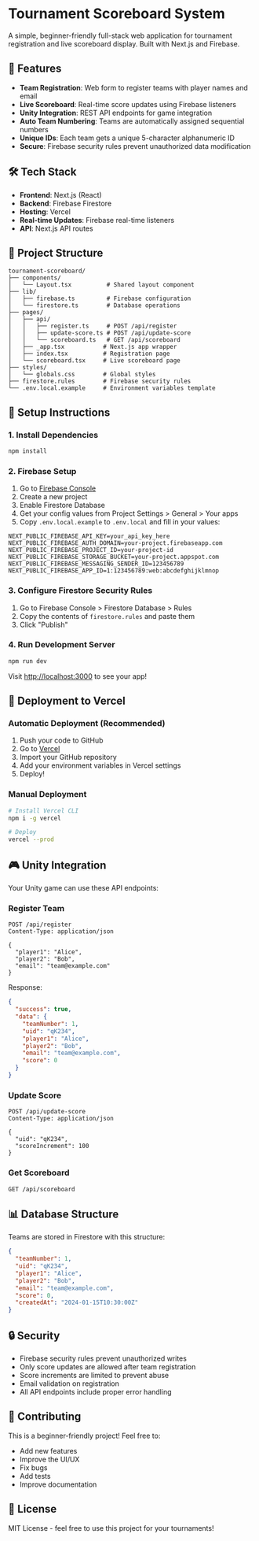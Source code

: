 # Tournament Scoreboard System

A simple, beginner-friendly full-stack web application for tournament registration and live scoreboard display. Built with Next.js and Firebase.

## 🚀 Features

- **Team Registration**: Web form to register teams with player names and email
- **Live Scoreboard**: Real-time score updates using Firebase listeners  
- **Unity Integration**: REST API endpoints for game integration
- **Auto Team Numbering**: Teams are automatically assigned sequential numbers
- **Unique IDs**: Each team gets a unique 5-character alphanumeric ID
- **Secure**: Firebase security rules prevent unauthorized data modification

## 🛠️ Tech Stack

- **Frontend**: Next.js (React)
- **Backend**: Firebase Firestore
- **Hosting**: Vercel
- **Real-time Updates**: Firebase real-time listeners
- **API**: Next.js API routes

## 📁 Project Structure

```
tournament-scoreboard/
├── components/
│   └── Layout.tsx          # Shared layout component
├── lib/
│   ├── firebase.ts         # Firebase configuration
│   └── firestore.ts        # Database operations
├── pages/
│   ├── api/
│   │   ├── register.ts     # POST /api/register
│   │   ├── update-score.ts # POST /api/update-score  
│   │   └── scoreboard.ts   # GET /api/scoreboard
│   ├── _app.tsx           # Next.js app wrapper
│   ├── index.tsx          # Registration page
│   └── scoreboard.tsx     # Live scoreboard page
├── styles/
│   └── globals.css        # Global styles
├── firestore.rules        # Firebase security rules
└── .env.local.example     # Environment variables template
```

## 🔧 Setup Instructions

### 1. Install Dependencies

```bash
npm install
```

### 2. Firebase Setup

1. Go to [Firebase Console](https://console.firebase.google.com)
2. Create a new project
3. Enable Firestore Database
4. Get your config values from Project Settings > General > Your apps
5. Copy `.env.local.example` to `.env.local` and fill in your values:

```env
NEXT_PUBLIC_FIREBASE_API_KEY=your_api_key_here
NEXT_PUBLIC_FIREBASE_AUTH_DOMAIN=your-project.firebaseapp.com
NEXT_PUBLIC_FIREBASE_PROJECT_ID=your-project-id
NEXT_PUBLIC_FIREBASE_STORAGE_BUCKET=your-project.appspot.com
NEXT_PUBLIC_FIREBASE_MESSAGING_SENDER_ID=123456789
NEXT_PUBLIC_FIREBASE_APP_ID=1:123456789:web:abcdefghijklmnop
```

### 3. Configure Firestore Security Rules

1. Go to Firebase Console > Firestore Database > Rules
2. Copy the contents of `firestore.rules` and paste them
3. Click "Publish"

### 4. Run Development Server

```bash
npm run dev
```

Visit [http://localhost:3000](http://localhost:3000) to see your app!

## 🚀 Deployment to Vercel

### Automatic Deployment (Recommended)

1. Push your code to GitHub
2. Go to [Vercel](https://vercel.com)
3. Import your GitHub repository
4. Add your environment variables in Vercel settings
5. Deploy!

### Manual Deployment

```bash
# Install Vercel CLI
npm i -g vercel

# Deploy
vercel --prod
```

## 🎮 Unity Integration

Your Unity game can use these API endpoints:

### Register Team
```http
POST /api/register
Content-Type: application/json

{
  "player1": "Alice",
  "player2": "Bob", 
  "email": "team@example.com"
}
```

Response:
```json
{
  "success": true,
  "data": {
    "teamNumber": 1,
    "uid": "qK234",
    "player1": "Alice",
    "player2": "Bob",
    "email": "team@example.com",
    "score": 0
  }
}
```

### Update Score
```http
POST /api/update-score
Content-Type: application/json

{
  "uid": "qK234",
  "scoreIncrement": 100
}
```

### Get Scoreboard
```http
GET /api/scoreboard
```

## 📊 Database Structure

Teams are stored in Firestore with this structure:

```json
{
  "teamNumber": 1,
  "uid": "qK234",
  "player1": "Alice",
  "player2": "Bob",
  "email": "team@example.com", 
  "score": 0,
  "createdAt": "2024-01-15T10:30:00Z"
}
```

## 🔒 Security

- Firebase security rules prevent unauthorized writes
- Only score updates are allowed after team registration
- Score increments are limited to prevent abuse
- Email validation on registration
- All API endpoints include proper error handling

## 🤝 Contributing

This is a beginner-friendly project! Feel free to:
- Add new features
- Improve the UI/UX
- Fix bugs
- Add tests
- Improve documentation

## 📝 License

MIT License - feel free to use this project for your tournaments!